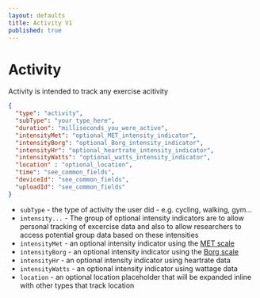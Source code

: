 ```yaml
---
layout: defaults
title: Activity V1
published: true
---
```

# Activity

Activity is intended to track any exercise acitivity

``` json
{
  "type": "activity",
  "subType": "your_type_here",
  "duration": "milliseconds_you_were_active",
  "intensityMet": "optional_MET_intensity_indicator",
  "intensityBorg": "optional_Borg_intensity_indicator",
  "intensityHr": "optional_heartrate_intensity_indicator",
  "intensityWatts": "optional_watts_intensity_indicator",
  "location" : "optional_location",
  "time": "see_common_fields",
  "deviceId": "see_common_fields",
  "uploadId": "see_common_fields"
}
```

* `subType` - the type of activity the user did - e.g. cycling, walking, gym...
* `intensity...` - The group of optional intensity indicators are to allow personal tracking of excercise data and also to allow researchers to access potential group data based on these intensities 
* `intensityMet` - an optional intensity indicator using the [MET scale](http://en.wikipedia.org/wiki/Metabolic_equivalent)
* `intensityBorg` - an optional intensity indicator using the [Borg scale](http://en.wikipedia.org/wiki/Borg_scale)
* `intensityHr` -  an optional intensity indicator using heartrate data
* `intensityWatts` - an optional intensity indicator using wattage data
* `location` - an optional location placeholder that will be expanded inline with other types that track location